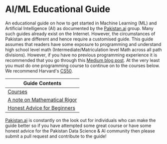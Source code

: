 # AI/ML Educational Guide
An educational guide on how to get started in Machine Learning (ML) and Artificial Intelligence (AI) as documented by the [Pakistan.ai](https://www.facebook.com/PakistandotAI) group. Many such guides already exist on the Internet. However, the circumstances of Pakistan are different and hence require a customised guide. This guide assumes that readers have some exposure to programming and understand high school level math (Intermediate/Matriculation level Math across all path divisions). However, if you have no previous programming experience it is recommended that you go through this [Medium blog post](https://medium.com/@amandalmia18/guide-for-deep-learning-aspirants-with-focus-on-non-computer-science-students-87b1f7b3f4b9). At the very least you must do one programming course to continue on to the courses below. We recommend Harvard's [CS50](https://www.edx.org/course/cs50s-introduction-computer-science-harvardx-cs50x). 

| Guide Contents      |
| ------------- |
| [Courses](/courses.md)  |
| [A note on Mathematical Rigor](/mathematical_rigor.md)  |
| [Honest Advice for Beginners](/honest_advice_for_beginners.md) |

[Pakistan.ai](https://www.facebook.com/PakistandotAI) is constantly on the look out for individuals who can make the guide better so if you have attempted some great course or have some honest advice for the Pakistan Data Science & AI community then please submit a pull request and contribute to the guide!
